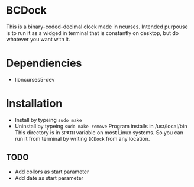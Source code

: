 # BCDock
This is a binary-coded-decimal clock made in ncurses. Intended purpouse is to run it as a widged in terminal that is constantly on desktop, but do whatever you want with it.

# Dependiencies

* libncurses5-dev

# Installation

* Install by typeing `sudo make`
* Uninstall by typeing `sudo make remove`
Program installs in /usr/local/bin This directory is in `$PATH` variable on most Linux systems. So you can run it from terminal by writing `BCDock` from any location.

## TODO

* Add collors as start parameter
* Add date as start parameter
